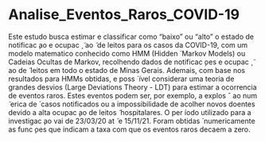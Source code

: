 # Analise_Eventos_Raros_COVID-19
 Este estudo busca estimar e classificar como “baixo” ou “alto” o estado de notificac ̧ao e ocupac ̧  ̃ ao ̃ de leitos para os casos da COVID-19, com um modelo matematico conhecido como HMM (Hidden  ́ Markov Models) ou Cadeias Ocultas de Markov, recolhendo dados de notificac ̧oes e ocupac ̧  ̃ ao de  ̃ leitos em todo o estado de Minas Gerais. Ademais, com base nos resultados para HMMs obtidas, e poss  ́  ́ıvel considerar uma teoria de grandes desvios (Large Deviations Theory - LDT) para estimar a ocorrencia de eventos raros. Estes eventos podem ser, por exemplo, a explos ˆ ao num  ̃ erica de  ́ casos notificados ou a impossibilidade de acolher novos doentes devido a alta ocupac ̧ao de leitos  ̃ hospitalares. O per ́ıodo utilizado para a investigac ̧ao vai de 23/03/20 at  ̃ e 15/11/21. Foram obtidas  ́ numericamente as func ̧oes que indicam a taxa com que os eventos raros decaem a zero.
